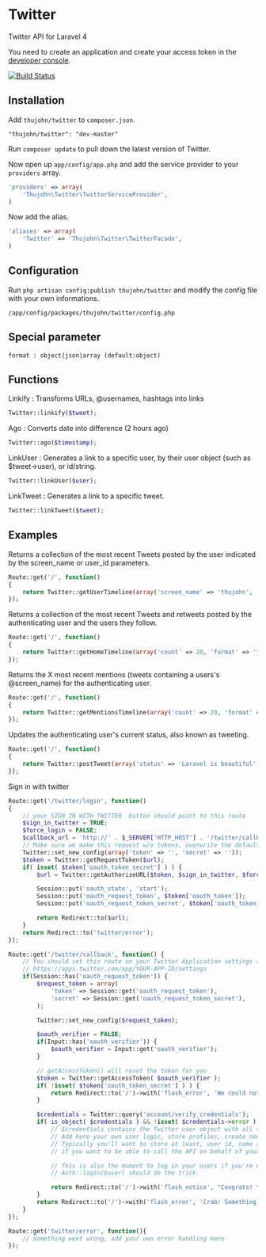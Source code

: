 # Twitter

Twitter API for Laravel 4

You need to create an application and create your access token in the [developer console](https://dev.twitter.com/).

[![Build Status](https://travis-ci.org/thujohn/twitter-l4.png?branch=master)](https://travis-ci.org/thujohn/twitter-l4)


## Installation

Add `thujohn/twitter` to `composer.json`.
```
"thujohn/twitter": "dev-master"
```

Run `composer update` to pull down the latest version of Twitter.

Now open up `app/config/app.php` and add the service provider to your `providers` array.
```php
'providers' => array(
	'Thujohn\Twitter\TwitterServiceProvider',
)
```

Now add the alias.
```php
'aliases' => array(
	'Twitter' => 'Thujohn\Twitter\TwitterFacade',
)
```


## Configuration

Run `php artisan config:publish thujohn/twitter` and modify the config file with your own informations.
```
/app/config/packages/thujohn/twitter/config.php
```


## Special parameter

```
format : object|json|array (default:object)
```


## Functions

Linkify : Transforms URLs, @usernames, hashtags into links
```php
Twitter::linkify($tweet);
```

Ago : Converts date into difference (2 hours ago)
```php
Twitter::ago($timestamp);
```

LinkUser : Generates a link to a specific user, by their user object (such as $tweet->user), or id/string.
```php
Twitter::linkUser($user);
```

LinkTweet : Generates a link to a specific tweet.
```php
Twitter::linkTweet($tweet);
```


## Examples

Returns a collection of the most recent Tweets posted by the user indicated by the screen_name or user_id parameters.
```php
Route::get('/', function()
{
	return Twitter::getUserTimeline(array('screen_name' => 'thujohn', 'count' => 20, 'format' => 'json'));
});
```

Returns a collection of the most recent Tweets and retweets posted by the authenticating user and the users they follow.
```php
Route::get('/', function()
{
	return Twitter::getHomeTimeline(array('count' => 20, 'format' => 'json'));
});
```

Returns the X most recent mentions (tweets containing a users's @screen_name) for the authenticating user.
```php
Route::get('/', function()
{
	return Twitter::getMentionsTimeline(array('count' => 20, 'format' => 'json'));
});
```

Updates the authenticating user's current status, also known as tweeting.
```php
Route::get('/', function()
{
	return Twitter::postTweet(array('status' => 'Laravel is beautiful', 'format' => 'json'));
});
```


Sign in with twitter
```php
Route::get('/twitter/login', function()
{
	// your SIGN IN WITH TWITTER  button should point to this route
	$sign_in_twitter = TRUE;
	$force_login = FALSE;
	$callback_url = 'http://' . $_SERVER['HTTP_HOST'] . '/twitter/callback';
	// Make sure we make this request w/o tokens, overwrite the default values in case of login.
	Twitter::set_new_config(array('token' => '', 'secret' => ''));
	$token = Twitter::getRequestToken($url);
	if( isset( $token['oauth_token_secret'] ) ) {
		$url = Twitter::getAuthorizeURL($token, $sign_in_twitter, $force_login);

		Session::put('oauth_state', 'start');
		Session::put('oauth_request_token', $token['oauth_token']);
		Session::put('oauth_request_token_secret', $token['oauth_token_secret']);

		return Redirect::to($url);
	}
	return Redirect::to('twitter/error');
});

Route::get('/twitter/callback', function() {
	// You should set this route on your Twitter Application settings as the callback
	// https://apps.twitter.com/app/YOUR-APP-ID/settings
	if(Session::has('oauth_request_token')) {
		$request_token = array(
			'token' => Session::get('oauth_request_token'),
			'secret' => Session::get('oauth_request_token_secret'),
		);

		Twitter::set_new_config($request_token);

		$oauth_verifier = FALSE;
		if(Input::has('oauth_verifier')) {
			$oauth_verifier = Input::get('oauth_verifier');
		}

		// getAccessToken() will reset the token for you
		$token = Twitter::getAccessToken( $oauth_verifier );
		if( !isset( $token['oauth_token_secret'] ) ) {
			return Redirect::to('/')->with('flash_error', 'We could not log you in on Twitter.');
		}

		$credentials = Twitter::query('account/verify_credentials');
		if( is_object( $credentials ) && !isset( $credentials->error ) ) {
			// $credentials contains the Twitter user object with all the info about the user.
			// Add here your own user logic, store profiles, create new users on your tables...you name it!
			// Typically you'll want to store at least, user id, name and access tokens
			// if you want to be able to call the API on behalf of your users.

			// This is also the moment to log in your users if you're using Laravel's Auth class
			// Auth::login($user) should do the trick.

			return Redirect::to('/')->with('flash_notice', "Congrats! You've successfully signed in!");
		}
		return Redirect::to('/')->with('flash_error', 'Crab! Something went wrong while signing you up!');
	}
});

Route::get('twitter/error', function(){
	// Something went wrong, add your own error handling here
});

```
